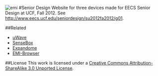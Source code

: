 ![emi](https://raw.github.com/antivapor/ucf-senior-design/master/images/all_together.png)
#Senior Design 
Website for three devices made for EECS Senior Design at UCF, Fall 2012. See http://www.eecs.ucf.edu/seniordesign/su2012fa2012/g01.

##Related 

* [uWave](https://github.com/antivapor/uwave)
* [SenseBox](https://github.com/antivapor/sensebox)
* [Expandome](https://github.com/antivapor/expandome)
* [EMI-Browser](https://github.com/antivapor/emi-browser)

##License
This work is licensed under a [Creative Commons Attribution-ShareAlike 3.0 Unported License](http://creativecommons.org/licenses/by-sa/3.0/). 
